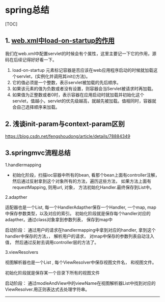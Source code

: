 # spring总结

[TOC]



##  1. [web.xml中load-on-startup的作用](https://www.cnblogs.com/lemon-now/p/5542301.html)



我们在web.xml中配置servlet的时候会有个属性<load-on-startup></load-on-startup>，这里主要记一下它的作用，源码在后续记得好好看一下。

1. load-on-startup 元素标记容器是否应该在web应用程序启动的时候就加载这个servlet，(实例化并调用其init()方法)。
2. 它的值必须是一个整数，表示servlet被加载的先后顺序。
3. 如果该元素的值为负数或者没有设置，则容器会当Servlet被请求时再加载。
4. 如果值为正整数或者0时，表示容器在应用启动时就加载并初始化这个servlet，值越小，servlet的优先级越高，就越先被加载。值相同时，容器就会自己选择顺序来加载。

## 2. 浅谈init-param与context-param区别

https://blog.csdn.net/fengshoudong/article/details/78884349



## 3.springmvc流程总结

1.handlermapping

- 初始化阶段，扫描ioc容器中所有的bean,  看那个bean上面有controller注解， 然后通过反射拿到这个对象所有的方法，遍历这些方法， 如果方法上面有requestMapping, 则用url, 对象， 方法初始化Handler.最终保存到List<Handler>中。

2.adapther

适配器也是一个List<HandlerAdapther>, 每一个HandlerAdapther保存一个Handler, 一个map, map中保存参数类型，以及对应的索引。  初始化阶段就是保存每个handler对应的adapther。通过class对象拿到参数列表， 保存到map中

启动阶段： 通过用户的请求在handlermapping中拿到对应的handler, 拿到这个handler中保存的方法，， 解析用户的请求， 对map中保存的参数列表自动注入值， 然后通过反射去调用controller层的方法了。

3.viewResolvers

视图解析器也是一个List<ViewResolver> , 每个ViewResolver中保存视图文件名， 和视图文件。

初始化阶段就是保存某一个目录下所有的视图文件

启动阶段： 通过modleAndView中的viewName在视图解析器List中找到对应的ViewResolver.用正则表达式去处理字符串。

****

